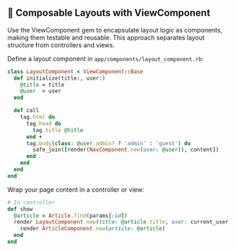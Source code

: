 ## 🧩 Composable Layouts with ViewComponent
Use the ViewComponent gem to encapsulate layout logic as components, making them testable and reusable. This approach separates layout structure from controllers and views.

Define a layout component in `app/components/layout_component.rb`:

```ruby
class LayoutComponent < ViewComponent::Base
  def initialize(title:, user:)
    @title = title
    @user  = user
  end

  def call
    tag.html do
      tag.head do
        tag.title @title
      end +
      tag.body(class: @user.admin? ? 'admin' : 'guest') do
        safe_join([render(NavComponent.new(user: @user)), content])
      end
    end
  end
end
```

Wrap your page content in a controller or view:

```ruby
# In controller
def show
  @article = Article.find(params[:id])
  render LayoutComponent.new(title: @article.title, user: current_user) do
    render ArticleComponent.new(article: @article)
  end
end
```